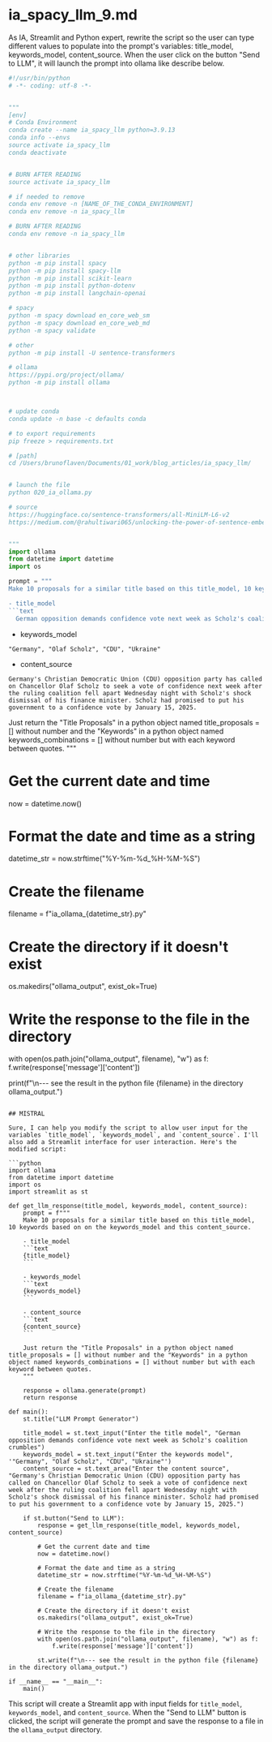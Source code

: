 # ia_spacy_llm_9.md

As IA, Streamlit and Python expert, rewrite the script so the user can type different values to populate into the prompt's variables: title_model, keywords_model, content_source. When the user click on the button "Send to LLM", it will launch the prompt into ollama like describe below.



```python
#!/usr/bin/python
# -*- coding: utf-8 -*-


"""
[env]
# Conda Environment
conda create --name ia_spacy_llm python=3.9.13
conda info --envs
source activate ia_spacy_llm
conda deactivate


# BURN AFTER READING
source activate ia_spacy_llm

# if needed to remove
conda env remove -n [NAME_OF_THE_CONDA_ENVIRONMENT]
conda env remove -n ia_spacy_llm

# BURN AFTER READING
conda env remove -n ia_spacy_llm


# other libraries
python -m pip install spacy 
python -m pip install spacy-llm 
python -m pip install scikit-learn
python -m pip install python-dotenv
python -m pip install langchain-openai

# spacy
python -m spacy download en_core_web_sm
python -m spacy download en_core_web_md
python -m spacy validate

# other
python -m pip install -U sentence-transformers

# ollama
https://pypi.org/project/ollama/
python -m pip install ollama



# update conda 
conda update -n base -c defaults conda

# to export requirements
pip freeze > requirements.txt

# [path]
cd /Users/brunoflaven/Documents/01_work/blog_articles/ia_spacy_llm/


# launch the file
python 020_ia_ollama.py

# source
https://huggingface.co/sentence-transformers/all-MiniLM-L6-v2
https://medium.com/@rahultiwari065/unlocking-the-power-of-sentence-embeddings-with-all-minilm-l6-v2-7d6589a5f0aa


"""
import ollama
from datetime import datetime
import os

prompt = """
Make 10 proposals for a similar title based on this title_model, 10 keywords based on on the keywords_model and this content_source.

- title_model
```text
  German opposition demands confidence vote next week as Scholz's coalition crumbles
```

- keywords_model
```text
"Germany", "Olaf Scholz", "CDU", "Ukraine"
```

- content_source
```text
Germany's Christian Democratic Union (CDU) opposition party has called on Chancellor Olaf Scholz to seek a vote of confidence next week after the ruling coalition fell apart Wednesday night with Scholz's shock dismissal of his finance minister. Scholz had promised to put his government to a confidence vote by January 15, 2025.
```

Just return the "Title Proposals" in a python object named title_proposals = [] without number and the "Keywords" in a python object named keywords_combinations = [] without number but with each keyword between quotes.
"""


# Get the current date and time
now = datetime.now()

# Format the date and time as a string
datetime_str = now.strftime("%Y-%m-%d_%H-%M-%S")

# Create the filename
filename = f"ia_ollama_{datetime_str}.py"

# Create the directory if it doesn't exist
os.makedirs("ollama_output", exist_ok=True)

# Write the response to the file in the directory
with open(os.path.join("ollama_output", filename), "w") as f:
    f.write(response['message']['content'])

print(f"\n--- see the result in the python file {filename} in the directory ollama_output.")
```

## MISTRAL

Sure, I can help you modify the script to allow user input for the variables `title_model`, `keywords_model`, and `content_source`. I'll also add a Streamlit interface for user interaction. Here's the modified script:

```python
import ollama
from datetime import datetime
import os
import streamlit as st

def get_llm_response(title_model, keywords_model, content_source):
    prompt = f"""
    Make 10 proposals for a similar title based on this title_model, 10 keywords based on on the keywords_model and this content_source.

    - title_model
    ```text
    {title_model}
    ```

    - keywords_model
    ```text
    {keywords_model}
    ```

    - content_source
    ```text
    {content_source}
    ```

    Just return the "Title Proposals" in a python object named title_proposals = [] without number and the "Keywords" in a python object named keywords_combinations = [] without number but with each keyword between quotes.
    """

    response = ollama.generate(prompt)
    return response

def main():
    st.title("LLM Prompt Generator")

    title_model = st.text_input("Enter the title model", "German opposition demands confidence vote next week as Scholz's coalition crumbles")
    keywords_model = st.text_input("Enter the keywords model", '"Germany", "Olaf Scholz", "CDU", "Ukraine"')
    content_source = st.text_area("Enter the content source", "Germany's Christian Democratic Union (CDU) opposition party has called on Chancellor Olaf Scholz to seek a vote of confidence next week after the ruling coalition fell apart Wednesday night with Scholz's shock dismissal of his finance minister. Scholz had promised to put his government to a confidence vote by January 15, 2025.")

    if st.button("Send to LLM"):
        response = get_llm_response(title_model, keywords_model, content_source)

        # Get the current date and time
        now = datetime.now()

        # Format the date and time as a string
        datetime_str = now.strftime("%Y-%m-%d_%H-%M-%S")

        # Create the filename
        filename = f"ia_ollama_{datetime_str}.py"

        # Create the directory if it doesn't exist
        os.makedirs("ollama_output", exist_ok=True)

        # Write the response to the file in the directory
        with open(os.path.join("ollama_output", filename), "w") as f:
            f.write(response['message']['content'])

        st.write(f"\n--- see the result in the python file {filename} in the directory ollama_output.")

if __name__ == "__main__":
    main()
```

This script will create a Streamlit app with input fields for `title_model`, `keywords_model`, and `content_source`. When the "Send to LLM" button is clicked, the script will generate the prompt and save the response to a file in the `ollama_output` directory.


